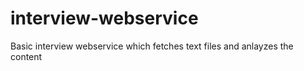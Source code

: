 # interview-webservice
 Basic interview webservice which fetches text files and anlayzes the content
